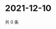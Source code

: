 # 2021-12-10

共 0 条

<!-- BEGIN WEIBO -->
<!-- 最后更新时间 Fri Dec 10 2021 03:11:53 GMT+0800 (China Standard Time) -->

<!-- END WEIBO -->

